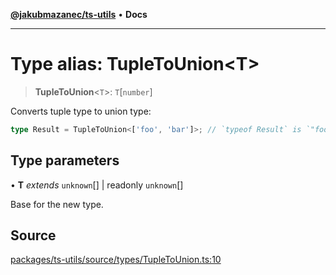 [**@jakubmazanec/ts-utils**](../README.md) • **Docs**

---

# Type alias: TupleToUnion\<T\>

> **TupleToUnion**\<`T`\>: `T`\[`number`\]

Converts tuple type to union type:

```TypeScript
type Result = TupleToUnion<['foo', 'bar']>; // `typeof Result` is `"foo" | "bar"`
```

## Type parameters

• **T** _extends_ `unknown`[] \| readonly `unknown`[]

Base for the new type.

## Source

[packages/ts-utils/source/types/TupleToUnion.ts:10](https://github.com/jakubmazanec/tools/blob/ff982fbbc1a4d22edeaae8b283ad7d8de4b15bd8/packages/ts-utils/source/types/TupleToUnion.ts#L10)

